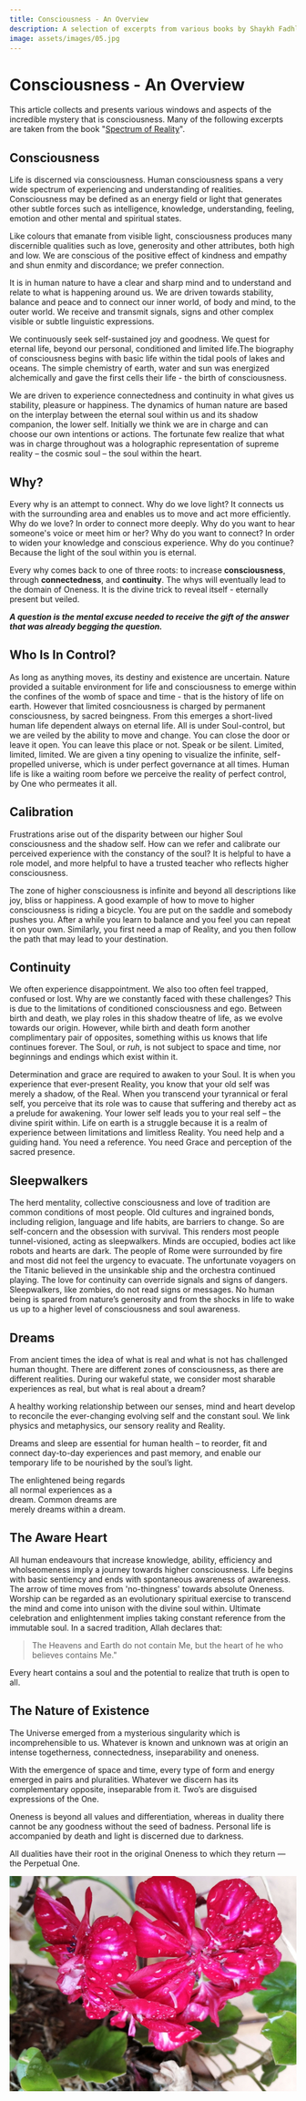 ```yaml
---
title: Consciousness - An Overview
description: A selection of excerpts from various books by Shaykh Fadhlalla on the critical concept and experience of consciousness as understood within the Sufi cosmology.
image: assets/images/05.jpg
---
```


# Consciousness - An Overview

This article collects and presents various windows and aspects of the incredible mystery that is consciousness. Many of the following excerpts are taken from the book "[Spectrum of Reality](http://spectrumofreality.com/)".

## Consciousness

Life is discerned via consciousness. Human consciousness spans a very wide spectrum of experiencing and understanding of realities. Consciousness may be defined as an energy field or light that generates other subtle forces such as intelligence, knowledge, understanding, feeling, emotion and other mental and spiritual states.   

Like colours that emanate from visible light, consciousness produces many discernible qualities such as love, generosity and other attributes, both high and low. We are conscious of the positive effect of kindness and empathy and shun enmity and discordance; we prefer connection.  

It is in human nature to have a clear and sharp mind and to understand and relate to what is happening around us. We are driven towards stability, balance and peace and to connect our inner world, of body and mind, to the outer world. We receive and transmit signals, signs and other complex visible or subtle linguistic expressions.   

We continuously seek self-sustained joy and goodness. We quest for eternal life, beyond our personal, conditioned and limited life.The biography of consciousness begins with basic life within the tidal pools of lakes and oceans. The simple chemistry of earth, water and sun was energized alchemically and gave the first cells their life -  the birth of consciousness. 

We are driven to experience connectedness and continuity in what gives us stability, pleasure or happiness. The dynamics of human nature are based on the interplay between the eternal soul within us and its shadow companion, the lower self. Initially we think we are in charge and can choose our own intentions or actions. The fortunate few realize that what was in charge throughout was a holographic representation of supreme reality – the cosmic soul – the soul within the heart. 

## Why?

Every why is an attempt to connect. Why do we love light? It connects us with the surrounding area and enables us to move and act more efficiently. Why do we love? In order to connect more deeply. Why do you want to hear someone's voice or meet him or her? Why do you want to connect? In order to widen your knowledge and conscious experience. Why do you continue? Because the light of the soul within you is eternal.

Every why comes back to one of three roots: to increase **consciousness**, through **connectedness**, and **continuity**. The whys will eventually lead to the domain of Oneness. It is the divine trick to reveal itself - eternally present but veiled.

**_A question is the mental excuse needed to receive the gift of the answer that was already begging the question._**

## Who Is In Control?

As long as anything moves, its destiny and existence are uncertain. Nature provided a suitable environment for life and consciousness to emerge within the confines of the womb of space and time - that is the history of life on earth. However that limited cosnciousness is charged by permanent consciousness, by sacred beingness. From this emerges a short-lived human life dependent always on eternal life. All is under Soul-control, but we are veiled by the ability to move and change. You can close the door or leave it open. You can leave this place or not. Speak or be silent. Limited, limited, limited. We are given a tiny opening to visualize the infinite, self-propelled universe, which is under perfect governance at all times. Human life is like a waiting room before we perceive the reality of perfect control, by One who permeates it all.

## Calibration

Frustrations arise out of the disparity between our higher Soul consciousness and the shadow self. How can we refer and calibrate our perceived experience with the constancy of the soul? It is helpful to have a role model, and more helpful to have a trusted teacher who reflects higher consciousness. 

The zone of higher consciousness is infinite and beyond all descriptions like joy, bliss or happiness. A good example of how to move to higher consciousness is riding a bicycle. You are put on the saddle and somebody pushes you. After a while you learn to balance and you feel you can repeat it on your own. Similarly, you first need a map of Reality, and you then follow the path that may lead to your destination. 

## Continuity

We often experience disappointment. We also too often feel trapped, confused or lost. Why are we constantly faced with these challenges? This is due to the limitations of conditioned consciousness and ego. Between birth and death, we play roles in this shadow theatre of life, as we evolve towards our origin. However, while birth and death form another complimentary pair of opposites, something withis us knows that life continues forever. The Soul, or _ruh_, is not subject to space and time, nor beginnings and endings which exist within it.

Determination and grace are required to awaken to your Soul. It is when you experience that ever-present Reality, you know that your old self was merely a shadow, of the Real. When you transcend your tyrannical or feral self, you perceive that its role was to cause that suffering and thereby act as a prelude for awakening. Your lower self leads you to your real self – the divine spirit within. Life on earth is a struggle because it is a realm of experience between limitations and limitless Reality. You need help and a guiding hand. You need a reference. You need Grace and perception of the sacred presence. 

## Sleepwalkers    

The herd mentality, collective consciousness and love of tradition are common conditions of most people. Old cultures and ingrained bonds, including religion, language and life habits, are barriers to change. So are self-concern and the obsession with survival. This renders most people tunnel-visioned, acting as sleepwalkers. Minds are occupied, bodies act like robots and hearts are dark.
The people of Rome were surrounded by fire and most did not feel the urgency to evacuate. The unfortunate voyagers on the Titanic believed in the unsinkable ship and the orchestra continued playing. The love for continuity can override signals and signs of dangers. Sleepwalkers, like zombies, do not read signs or messages.
No human being is spared from nature’s generosity and from the shocks in life to wake us up to a higher level of consciousness and soul awareness.

## Dreams  

From ancient times the idea of what is real and what is not has challenged human thought. There are different zones of consciousness, as there are different realities. During our wakeful state, we consider most sharable experiences as real, but what is real about a dream?  

A healthy working relationship between our senses, mind and heart develop to reconcile the ever-changing evolving self and the constant soul. We link physics and metaphysics, our sensory reality and Reality.  

Dreams and sleep are essential for human health – to reorder, fit and connect day-to-day experiences and past memory, and enable our temporary life to be nourished by the soul’s light.  

The enlightened being regards  
all normal experiences as a  
dream. Common dreams are  
merely dreams within a dream.

## The Aware Heart

All human endeavours that increase knowledge, ability, efficiency and wholseomeness imply a journey towards higher consciousness. Life begins with basic sentiency and ends with spontaneous awareness of awareness. The arrow of time moves from 'no-thingness' towards absolute Oneness. Worship can be regarded as an evolutionary spiritual exercise to transcend the mind and come into unison with the divine soul within. Ultimate celebration and enlightenment implies taking constant reference from the immutable soul. In a sacred tradition, Allah declares that:

> The Heavens and Earth do not contain Me, but the heart of he who believes contains Me."

Every heart contains a soul and the potential to realize that truth is open to all.

## The Nature of Existence   

The Universe emerged from a mysterious singularity which is incomprehensible to us. Whatever is known and unknown was at origin an intense togetherness, connectedness, inseparability and oneness.  

With the emergence of space and time, every type of form and energy emerged in pairs and pluralities. Whatever we discern has its complementary opposite, inseparable from it. Two’s are disguised expressions of the One.          

Oneness is beyond all values and differentiation, whereas in duality there cannot be any goodness without the seed of badness. Personal life is accompanied by death and light is discerned due to darkness.  

All dualities have their root in the original Oneness to which they return — the Perpetual One.   

![Wake up!](../assets/images/05.jpg)
